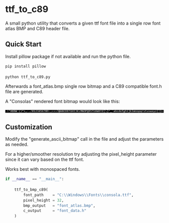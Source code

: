 # ttf_to_c89
A small python utility that converts a given ttf font file into a single row font atlas BMP and C89 header file.

## Quick Start

Install pillow package if not available and run the python file.

```sh
pip install pillow

python ttf_to_c89.py
```

Afterwards a font_atlas.bmp single row bitmap and a C89 compatible font.h file are generated.

A "Consolas" rendered font bitmap would look like this:

<p align="center">
<a href="https://nickscha.github.io/"><img src="example.png"></a>
</p>

## Customization

Modify the "generate_ascii_bitmap" call in the file and adjust the parameters as needed.

For a higher/smoother resolution try adjusting the pixel_height parameter since it can vary based on the ttf font.

Works best with monospaced fonts.

```python
if __name__ == "__main__":
    
    ttf_to_bmp_c89(
        font_path    = "C:\\Windows\\Fonts\\consola.ttf", 
        pixel_height = 32,
        bmp_output   = "font_atlas.bmp", 
        c_output     = "font_data.h"
    )
```
